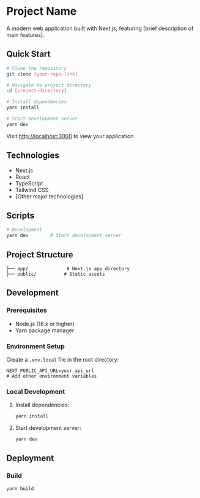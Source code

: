 # Project Name

A modern web application built with Next.js, featuring [brief description of main features].

## Quick Start

```bash
# Clone the repository
git clone [your-repo-link]

# Navigate to project directory
cd [project-directory]

# Install dependencies
yarn install

# Start development server
yarn dev
```

Visit [http://localhost:3000](http://localhost:3000) to view your application.


## Technologies

- Next.js
- React
- TypeScript
- Tailwind CSS
- [Other major technologies]

## Scripts

```bash
# Development
yarn dev        # Start development server

```

## Project Structure

```
├── app/              # Next.js app directory
├── public/          # Static assets
```

## Development

### Prerequisites

- Node.js (18.x or higher)
- Yarn package manager

### Environment Setup

Create a `.env.local` file in the root directory:

```env
NEXT_PUBLIC_API_URL=your_api_url
# Add other environment variables
```

### Local Development

1. Install dependencies:
   ```bash
   yarn install
   ```

2. Start development server:
   ```bash
   yarn dev
   ```

## Deployment

### Build

```bash
yarn build
```
